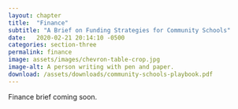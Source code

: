 ```yaml
---
layout: chapter
title:  "Finance"
subtitle: "A Brief on Funding Strategies for Community Schools"
date:   2020-02-21 20:14:10 -0500
categories: section-three
permalink: finance
image: assets/images/chevron-table-crop.jpg
image-alt: A person writing with pen and paper.
download: /assets/downloads/community-schools-playbook.pdf
---
```


Finance brief coming soon.
